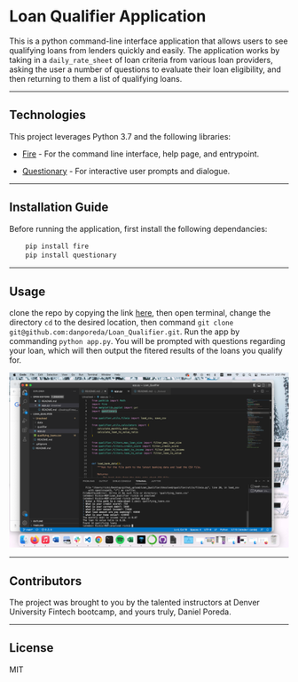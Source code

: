 # Loan Qualifier Application

This is a python command-line interface application that allows users to see qualifying loans from lenders quickly and easily. The application works by taking in a `daily_rate_sheet` of loan criteria from various loan providers, asking the user a number of questions to evaluate their loan eligibility, and then returning to them a list of qualifying loans.

---

## Technologies

This project leverages Python 3.7 and the following libraries:

* [Fire](https://github.com/google/python-fire) - For the command line interface, help page, and entrypoint.

* [Questionary](https://github.com/tmbo/questionary) - For interactive user prompts and dialogue.

---

## Installation Guide

Before running the application, first install the following dependancies:
```python
    pip install fire
    pip install questionary
```

---

## Usage
clone the repo by copying the link [here](git@github.com:danporeda/Loan_Qualifier.git), then open terminal, change the directory `cd` to the desired location, then command `git clone git@github.com:danporeda/Loan_Qualifier.git`. Run the app by commanding `python app.py`. You will be prompted with questions regarding your loan, which will then output the fitered results of the loans you qualify for. 

![CLI_input](https://github.com/danporeda/Loan_Qualifier/blob/main/Unsolved/screen_shot_loan_qualifier.png)

---

## Contributors

The project was brought to you by the talented instructors at Denver University Fintech bootcamp, and yours truly, Daniel Poreda.

---

## License

MIT
